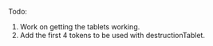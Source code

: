 Todo:

1. Work on getting the tablets working.
2. Add the first 4 tokens to be used with destructionTablet.
